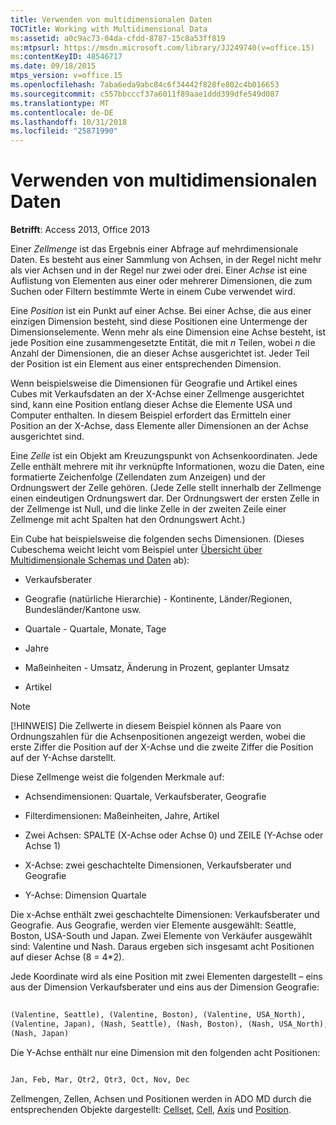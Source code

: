 ```yaml
---
title: Verwenden von multidimensionalen Daten
TOCTitle: Working with Multidimensional Data
ms:assetid: a0c9ac73-04da-cfdd-8787-15c8a53ff819
ms:mtpsurl: https://msdn.microsoft.com/library/JJ249740(v=office.15)
ms:contentKeyID: 48546717
ms.date: 09/18/2015
mtps_version: v=office.15
ms.openlocfilehash: 7aba6eda9abc84c6f34442f828fe802c4b016653
ms.sourcegitcommit: c557bbcccf37a6011f89aae1ddd399dfe549d087
ms.translationtype: MT
ms.contentlocale: de-DE
ms.lasthandoff: 10/31/2018
ms.locfileid: "25871990"
---
```

# <a name="working-with-multidimensional-data"></a>Verwenden von multidimensionalen Daten


**Betrifft**: Access 2013, Office 2013

Einer *Zellmenge* ist das Ergebnis einer Abfrage auf mehrdimensionale Daten. Es besteht aus einer Sammlung von Achsen, in der Regel nicht mehr als vier Achsen und in der Regel nur zwei oder drei. Einer *Achse* ist eine Auflistung von Elementen aus einer oder mehrerer Dimensionen, die zum Suchen oder Filtern bestimmte Werte in einem Cube verwendet wird.

Eine *Position* ist ein Punkt auf einer Achse. Bei einer Achse, die aus einer einzigen Dimension besteht, sind diese Positionen eine Untermenge der Dimensionselemente. Wenn mehr als eine Dimension eine Achse besteht, ist jede Position eine zusammengesetzte Entität, die mit *n* Teilen, wobei *n* die Anzahl der Dimensionen, die an dieser Achse ausgerichtet ist. Jeder Teil der Position ist ein Element aus einer entsprechenden Dimension.

Wenn beispielsweise die Dimensionen für Geografie und Artikel eines Cubes mit Verkaufsdaten an der X-Achse einer Zellmenge ausgerichtet sind, kann eine Position entlang dieser Achse die Elemente USA und Computer enthalten. In diesem Beispiel erfordert das Ermitteln einer Position an der X-Achse, dass Elemente aller Dimensionen an der Achse ausgerichtet sind.

Eine *Zelle* ist ein Objekt am Kreuzungspunkt von Achsenkoordinaten. Jede Zelle enthält mehrere mit ihr verknüpfte Informationen, wozu die Daten, eine formatierte Zeichenfolge (Zellendaten zum Anzeigen) und der Ordnungswert der Zelle gehören. (Jede Zelle stellt innerhalb der Zellmenge einen eindeutigen Ordnungswert dar. Der Ordnungswert der ersten Zelle in der Zellmenge ist Null, und die linke Zelle in der zweiten Zeile einer Zellmenge mit acht Spalten hat den Ordnungswert Acht.)

Ein Cube hat beispielsweise die folgenden sechs Dimensionen. (Dieses Cubeschema weicht leicht vom Beispiel unter [Übersicht über Multidimensionale Schemas und Daten](overview-of-multidimensional-schemas-and-data.md) ab):

  - Verkaufsberater

  - Geografie (natürliche Hierarchie) - Kontinente, Länder/Regionen, Bundesländer/Kantone usw.

  - Quartale - Quartale, Monate, Tage

  - Jahre

  - Maßeinheiten - Umsatz, Änderung in Prozent, geplanter Umsatz

  - Artikel


> [!NOTE]
> <P>[!HINWEIS] Die Zellwerte in diesem Beispiel können als Paare von Ordnungszahlen für die Achsenpositionen angezeigt werden, wobei die erste Ziffer die Position auf der X-Achse und die zweite Ziffer die Position auf der Y-Achse darstellt.</P>



Diese Zellmenge weist die folgenden Merkmale auf:

  - Achsendimensionen: Quartale, Verkaufsberater, Geografie

  - Filterdimensionen: Maßeinheiten, Jahre, Artikel

  - Zwei Achsen: SPALTE (X-Achse oder Achse 0) und ZEILE (Y-Achse oder Achse 1)

  - X-Achse: zwei geschachtelte Dimensionen, Verkaufsberater und Geografie

  - Y-Achse: Dimension Quartale

Die x-Achse enthält zwei geschachtelte Dimensionen: Verkaufsberater und Geografie. Aus Geografie, werden vier Elemente ausgewählt: Seattle, Boston, USA-South und Japan. Zwei Elemente von Verkäufer ausgewählt sind: Valentine und Nash. Daraus ergeben sich insgesamt acht Positionen auf dieser Achse (8 = 4\*2).

Jede Koordinate wird als eine Position mit zwei Elementen dargestellt – eins aus der Dimension Verkaufsberater und eins aus der Dimension Geografie:

```vb 
 
(Valentine, Seattle), (Valentine, Boston), (Valentine, USA_North), 
(Valentine, Japan), (Nash, Seattle), (Nash, Boston), (Nash, USA_North), 
(Nash, Japan) 
```

Die Y-Achse enthält nur eine Dimension mit den folgenden acht Positionen:

```vb 
 
Jan, Feb, Mar, Qtr2, Qtr3, Oct, Nov, Dec 
```

Zellmengen, Zellen, Achsen und Positionen werden in ADO MD durch die entsprechenden Objekte dargestellt: [Cellset](cellset-object-ado-md.md), [Cell](cell-object-ado-md.md), [Axis](axis-object-ado-md.md) und [Position](position-object-ado-md.md).

